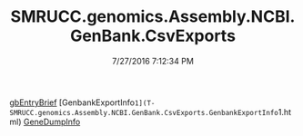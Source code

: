 ﻿---
title: SMRUCC.genomics.Assembly.NCBI.GenBank.CsvExports
date: 7/27/2016 7:12:34 PM
---

[gbEntryBrief](T-SMRUCC.genomics.Assembly.NCBI.GenBank.CsvExports.gbEntryBrief.html)
[GenbankExportInfo`1](T-SMRUCC.genomics.Assembly.NCBI.GenBank.CsvExports.GenbankExportInfo`1.html)
[GeneDumpInfo](T-SMRUCC.genomics.Assembly.NCBI.GenBank.CsvExports.GeneDumpInfo.html)
